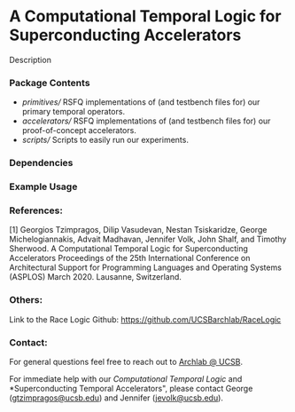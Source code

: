 # A Computational Temporal Logic for Superconducting Accelerators

Description

### Package Contents
* *primitives/* RSFQ implementations of (and testbench files for) our primary temporal operators. 
* *accelerators/* RSFQ implementations of (and testbench files for) our proof-of-concept accelerators.
* *scripts/* Scripts to easily run our experiments.

### Dependencies
 
### Example Usage

### References:
[1] Georgios Tzimpragos, Dilip Vasudevan, Nestan Tsiskaridze, George Michelogiannakis, Advait Madhavan, Jennifer Volk, John Shalf, and Timothy Sherwood. A Computational Temporal Logic for Superconducting Accelerators Proceedings of the 25th International Conference on Architectural Support for Programming Languages and Operating Systems (ASPLOS) March 2020. Lausanne, Switzerland.

### Others:
Link to the Race Logic Github: https://github.com/UCSBarchlab/RaceLogic

### Contact:
For general questions feel free to reach out to [Archlab @ UCSB](https://www.arch.cs.ucsb.edu/).

For immediate help with our *Computational Temporal Logic* and *Superconducting Temporal Accelerators", please contact George (gtzimpragos@ucsb.edu) and Jennifer (jevolk@ucsb.edu).
